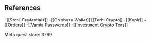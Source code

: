 ## References
<!-- Links to pages not referenced in the content -->
-[[StorJ Credentials]]
-[[Coinbase Wallet]]
[[Terhi Crypto]]
-[[Keplr]]
-[[Orders]]
-[[Vamia Passwords]]
-[[Investment Crypto Txns]]


Meta quest store: 3769